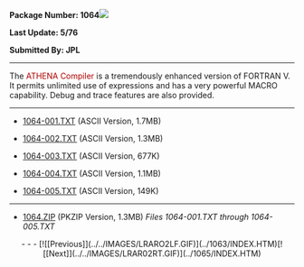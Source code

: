 <x-sas-window top="90" bottom="768" left="12" right="542">



<b>Package Number: 1064</b>![](../../IMAGES/OS2200.JPG)


<b>Last Update: 5/76</b>


<b>Submitted By: JPL</b>


&#10;
- - -
The <font color="#AF0000">ATHENA Compiler </font>is a tremendously
enhanced version of FORTRAN V. It permits unlimited use of
expressions and has a very powerful MACRO capability. Debug and trace
features are also provided.


&#10;
- - -



   
- [1064-001.TXT](1064-001.TXT)
       (ASCII Version, 1.7MB)
    
    
       
- [1064-002.TXT](1064-002.TXT)
       (ASCII Version, 1.3MB)
    
    
       
- [1064-003.TXT](1064-003.TXT)
       (ASCII Version, 677K)
    
    
       
- [1064-004.TXT](1064-004.TXT)
       (ASCII Version, 1.1MB)
    
    
       
- [1064-005.TXT](1064-005.TXT)
       (ASCII Version, 149K)


&#10;
- - -



   
- [1064.ZIP](1064.ZIP)
       (PKZIP Version, 1.3MB) <i>Files 1064-001.TXT through
       1064-005.TXT</i>


<center>
- - -
[![[Previous]](../../IMAGES/LRARO2LF.GIF)](../1063/INDEX.HTM)[![[Next]](../../IMAGES/LRAR02RT.GIF)](../1065/INDEX.HTM)
</center>


</x-sas-window>